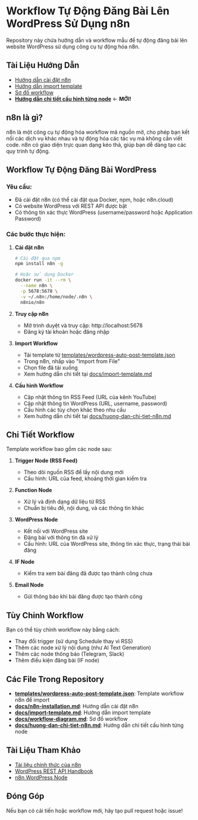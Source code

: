 # Workflow Tự Động Đăng Bài Lên WordPress Sử Dụng n8n

Repository này chứa hướng dẫn và workflow mẫu để tự động đăng bài lên website WordPress sử dụng công cụ tự động hóa n8n.

## Tài Liệu Hướng Dẫn

- [Hướng dẫn cài đặt n8n](docs/n8n-installation.md)
- [Hướng dẫn import template](docs/import-template.md)
- [Sơ đồ workflow](docs/workflow-diagram.md)
- [**Hướng dẫn chi tiết cấu hình từng node**](docs/huong-dan-chi-tiet-n8n.md) ← **MỚI!**

## n8n là gì?

n8n là một công cụ tự động hóa workflow mã nguồn mở, cho phép bạn kết nối các dịch vụ khác nhau và tự động hóa các tác vụ mà không cần viết code. n8n có giao diện trực quan dạng kéo thả, giúp bạn dễ dàng tạo các quy trình tự động.

## Workflow Tự Động Đăng Bài WordPress

### Yêu cầu:
- Đã cài đặt n8n (có thể cài đặt qua Docker, npm, hoặc n8n.cloud)
- Có website WordPress với REST API được bật
- Có thông tin xác thực WordPress (username/password hoặc Application Password)

### Các bước thực hiện:

1. **Cài đặt n8n**
   ```bash
   # Cài đặt qua npm
   npm install n8n -g
   
   # Hoặc sử dụng Docker
   docker run -it --rm \
     --name n8n \
     -p 5678:5678 \
     -v ~/.n8n:/home/node/.n8n \
     n8nio/n8n
   ```

2. **Truy cập n8n**
   - Mở trình duyệt và truy cập: http://localhost:5678
   - Đăng ký tài khoản hoặc đăng nhập

3. **Import Workflow**
   - Tải template từ [templates/wordpress-auto-post-template.json](templates/wordpress-auto-post-template.json)
   - Trong n8n, nhấp vào "Import from File"
   - Chọn file đã tải xuống
   - Xem hướng dẫn chi tiết tại [docs/import-template.md](docs/import-template.md)

4. **Cấu hình Workflow**
   - Cập nhật thông tin RSS Feed (URL của kênh YouTube)
   - Cập nhật thông tin WordPress (URL, username, password)
   - Cấu hình các tùy chọn khác theo nhu cầu
   - Xem hướng dẫn chi tiết tại [docs/huong-dan-chi-tiet-n8n.md](docs/huong-dan-chi-tiet-n8n.md)

## Chi Tiết Workflow

Template workflow bao gồm các node sau:

1. **Trigger Node (RSS Feed)**
   - Theo dõi nguồn RSS để lấy nội dung mới
   - Cấu hình: URL của feed, khoảng thời gian kiểm tra

2. **Function Node**
   - Xử lý và định dạng dữ liệu từ RSS
   - Chuẩn bị tiêu đề, nội dung, và các thông tin khác

3. **WordPress Node**
   - Kết nối với WordPress site
   - Đăng bài với thông tin đã xử lý
   - Cấu hình: URL của WordPress site, thông tin xác thực, trạng thái bài đăng

4. **IF Node**
   - Kiểm tra xem bài đăng đã được tạo thành công chưa

5. **Email Node**
   - Gửi thông báo khi bài đăng được tạo thành công

## Tùy Chỉnh Workflow

Bạn có thể tùy chỉnh workflow này bằng cách:
- Thay đổi trigger (sử dụng Schedule thay vì RSS)
- Thêm các node xử lý nội dung (như AI Text Generation)
- Thêm các node thông báo (Telegram, Slack)
- Thêm điều kiện đăng bài (IF node)

## Các File Trong Repository

- **[templates/wordpress-auto-post-template.json](templates/wordpress-auto-post-template.json)**: Template workflow n8n để import
- **[docs/n8n-installation.md](docs/n8n-installation.md)**: Hướng dẫn cài đặt n8n
- **[docs/import-template.md](docs/import-template.md)**: Hướng dẫn import template
- **[docs/workflow-diagram.md](docs/workflow-diagram.md)**: Sơ đồ workflow
- **[docs/huong-dan-chi-tiet-n8n.md](docs/huong-dan-chi-tiet-n8n.md)**: Hướng dẫn chi tiết cấu hình từng node

## Tài Liệu Tham Khảo

- [Tài liệu chính thức của n8n](https://docs.n8n.io/)
- [WordPress REST API Handbook](https://developer.wordpress.org/rest-api/)
- [n8n WordPress Node](https://docs.n8n.io/integrations/builtin/app-nodes/n8n-nodes-base.wordpress/)

## Đóng Góp

Nếu bạn có cải tiến hoặc workflow mới, hãy tạo pull request hoặc issue!
